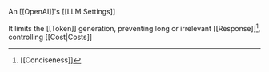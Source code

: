 An [[OpenAI]]'s [[LLM Settings]]

It limits the [[Token]] generation, preventing long or irrelevant [[Response]][^1], controlling [[Cost|Costs]]

[^1]: [[Conciseness]]